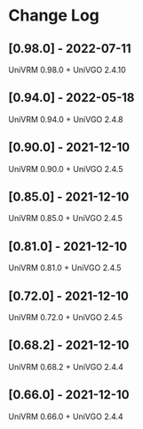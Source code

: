 # Change Log

## [0.98.0] - 2022-07-11
UniVRM 0.98.0 + UniVGO 2.4.10

## [0.94.0] - 2022-05-18
UniVRM 0.94.0 + UniVGO 2.4.8

## [0.90.0] - 2021-12-10
UniVRM 0.90.0 + UniVGO 2.4.5

## [0.85.0] - 2021-12-10
UniVRM 0.85.0 + UniVGO 2.4.5

## [0.81.0] - 2021-12-10
UniVRM 0.81.0 + UniVGO 2.4.5

## [0.72.0] - 2021-12-10
UniVRM 0.72.0 + UniVGO 2.4.5

## [0.68.2] - 2021-12-10
UniVRM 0.68.2 + UniVGO 2.4.4

## [0.66.0] - 2021-12-10
UniVRM 0.66.0 + UniVGO 2.4.4
